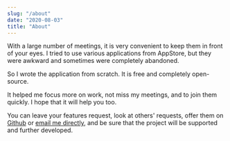 ```yaml
---
slug: "/about"
date: "2020-08-03"
title: "About"
---
```


With a large number of meetings, it is very convenient to keep them in front of your eyes. I tried to use various applications from AppStore, but they were awkward and sometimes were completely abandoned.

So I wrote the application from scratch. It is free and completely open-source.

It helped me focus more on work, not miss my meetings, and to join them quickly. I hope that it will help you too.

You can leave your features request, look at others' requests, offer them on [Github](https://github.com/leits/MeetingBar/issues/new) or [email me directly](mailto:leits.dev@gmail.com?subject=MeetingBar), and be sure that the project will be supported and further developed.
